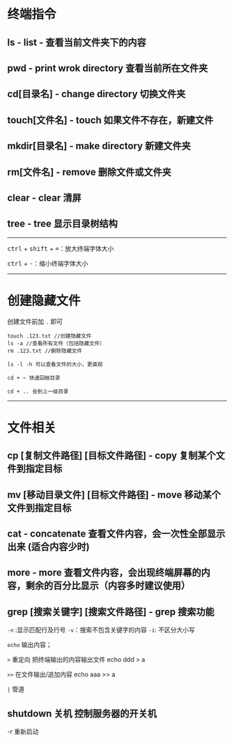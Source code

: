 # 终端指令

## ls - list - 查看当前文件夹下的内容

## pwd - print wrok directory 查看当前所在文件夹

## cd[目录名] - change directory 切换文件夹

## touch[文件名] - touch 如果文件不存在，新建文件

## mkdir[目录名] - make directory 新建文件夹

## rm[文件名] - remove 删除文件或文件夹

## clear - clear 清屏

## tree - tree 显示目录树结构

---

<kbd>ctrl</kbd> + <kbd>shift</kbd> + <kbd>=</kbd>：放大终端字体大小

<kbd>ctrl</kbd> + <kbd>-</kbd>：缩小终端字体大小

---

# 创建隐藏文件

创建文件前加 `.` 即可

```linux
touch .123.txt //创建隐藏文件
ls -a //查看所有文件（包括隐藏文件）
rm .123.txt //删除隐藏文件

ls -l -h 可以查看文件的大小，更直观

cd + ~ 快速回根目录

cd + .. 会到上一级目录

```

---

# 文件相关

## cp [复制文件路径] [目标文件路径] - copy 复制某个文件到指定目标

## mv [移动目录文件] [目标文件路径] - move 移动某个文件到指定目标

## cat - concatenate 查看文件内容，会一次性全部显示出来 (适合内容少时)

## more - more 查看文件内容，会出现终端屏幕的内容，剩余的百分比显示（内容多时建议使用）

## grep [搜索关键字] [搜索文件路径] - grep 搜索功能

`-n` :显示匹配行及行号
`-v`：搜索不包含关键字的内容
`-i`: 不区分大小写

`echo` 输出内容；

`>` 重定向 把终端输出的内容输出文件 echo ddd > a

`>>` 在文件输出/追加内容 echo aaa >> a

`|` 管道

## shutdown 关机 控制服务器的开关机

-r 重新启动
